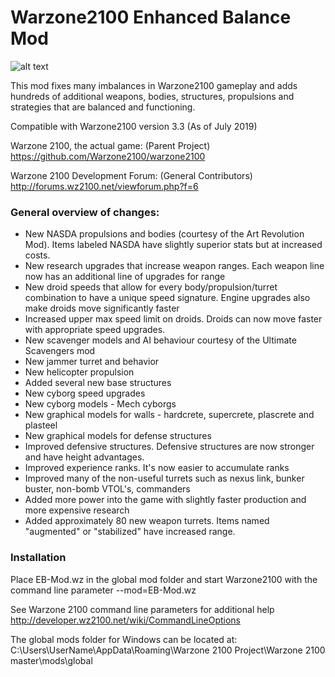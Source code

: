 # Warzone2100 Enhanced Balance Mod
![alt text](https://github.com/jbreija/Warzone2100EB/blob/master/screenshots/mainpage.png)

This mod fixes many imbalances in Warzone2100 gameplay and adds hundreds of additional weapons, bodies, structures, propulsions and strategies that are balanced and functioning. 

Compatible with Warzone2100 version 3.3 (As of July 2019)

Warzone 2100, the actual game: (Parent Project)
https://github.com/Warzone2100/warzone2100

Warzone 2100 Development Forum: (General Contributors)
http://forums.wz2100.net/viewforum.php?f=6


### General overview of changes:

* New NASDA propulsions and bodies (courtesy of the Art Revolution Mod). Items labeled NASDA have slightly superior stats but at increased costs.
* New research upgrades that increase weapon ranges. Each weapon line now has an additional line of upgrades for range
* New droid speeds that allow for every body/propulsion/turret combination to have a unique speed signature. Engine upgrades also make droids move significantly faster
* Increased upper max speed limit on droids. Droids can now move faster with appropriate speed upgrades.
* New scavenger models and AI behaviour courtesy of the Ultimate Scavengers mod
* New jammer turret and behavior
* New helicopter propulsion
* Added several new base structures
* New cyborg speed upgrades
* New cyborg models - Mech cyborgs
* New graphical models for walls - hardcrete, supercrete, plascrete and plasteel
* New graphical models for defense structures
* Improved defensive structures. Defensive structures are now stronger and have height advantages.
* Improved experience ranks. It's now easier to accumulate ranks
* Improved many of the non-useful turrets such as nexus link, bunker buster, non-bomb VTOL's, commanders
* Added more power into the game with slightly faster production and more expensive research
* Added approximately 80 new weapon turrets. Items named "augmented" or "stabilized" have increased range. 


### Installation

Place EB-Mod.wz in the global mod folder and start Warzone2100 with the command line parameter --mod=EB-Mod.wz

See Warzone 2100 command line parameters for additional help
http://developer.wz2100.net/wiki/CommandLineOptions

The global mods folder for Windows can be located at:
C:\Users\UserName\AppData\Roaming\Warzone 2100 Project\Warzone 2100 master\mods\global